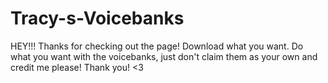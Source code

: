 # Tracy-s-Voicebanks
HEY!!! Thanks for checking out the page! Download what you want. Do what you want with the voicebanks, just don't claim them as your own and credit me please! Thank you! &lt;3
